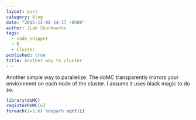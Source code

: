```yaml
---
layout: post
category: blog
date: "2015-12-08 14:37 -0500"
author: JLab Skunkworks
tags: 
  - code snippet
  - R
  - Cluster
published: true
title: Another way to cluster
---
```



Another simple way to parallelize.  The doMC transparently mirrors your environment on each node of the cluster.  I assume it uses black magic to do so.

```r
library(doMC)
registerDoMC(6)
foreach(i=1:6) %dopar% sqrt(i)
```
